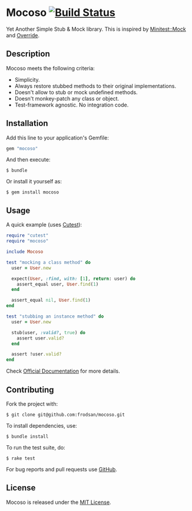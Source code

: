 Mocoso [![Build Status](https://travis-ci.org/frodsan/mocoso.svg)](https://travis-ci.org/frodsan/mocoso)
======

Yet Another Simple Stub & Mock library. This is inspired by
[Minitest::Mock][minitest] and [Override][override].

Description
-----------

Mocoso meets the following criteria:

* Simplicity.
* Always restore stubbed methods to their original implementations.
* Doesn't allow to stub or mock undefined methods.
* Doesn't monkey-patch any class or object.
* Test-framework agnostic. No integration code.

Installation
------------

Add this line to your application's Gemfile:

```ruby
gem "mocoso"
```

And then execute:

```
$ bundle
```

Or install it yourself as:

```
$ gem install mocoso
```

Usage
-----

A quick example (uses [Cutest][cutest]):

```ruby
require "cutest"
require "mocoso"

include Mocoso

test "mocking a class method" do
  user = User.new

  expect(User, :find, with: [1], return: user) do
    assert_equal user, User.find(1)
  end

  assert_equal nil, User.find(1)
end

test "stubbing an instance method" do
  user = User.new

  stub(user, :valid?, true) do
    assert user.valid?
  end

  assert !user.valid?
end
```

Check [Official Documentation][docs] for more details.

Contributing
------------

Fork the project with:

```
$ git clone git@github.com:frodsan/mocoso.git
```

To install dependencies, use:

```
$ bundle install
```

To run the test suite, do:

```
$ rake test
```

For bug reports and pull requests use [GitHub][issues].

License
-------

Mocoso is released under the [MIT License][mit].

[docs]: http://rubydoc.info/github/harmoni/mocoso/
[cutest]: https://github.com/djanowski/cutest/
[issues]: https://github.com/frodsan/mocoso/issues
[minitest]: https://github.com/seattlerb/minitest/
[mit]: http://www.opensource.org/licenses/MIT
[override]: https://github.com/soveran/override/
